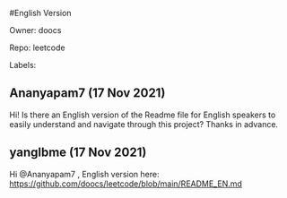 #English Version

Owner: doocs

Repo: leetcode

Labels: 

## Ananyapam7 (17 Nov 2021)

Hi!
Is there an English version of the Readme file for English speakers to easily understand and navigate through this project?
Thanks in advance.

## yanglbme (17 Nov 2021)

Hi @Ananyapam7 , English version here: https://github.com/doocs/leetcode/blob/main/README_EN.md

